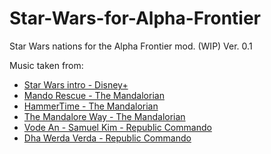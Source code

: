 # Star-Wars-for-Alpha-Frontier
Star Wars nations for the Alpha Frontier mod. (WIP) Ver. 0.1

Music taken from:
- [Star Wars intro - Disney+](https://www.youtube.com/watch?v=8NoOsPwYacA)
- [Mando Rescue - The Mandalorian](https://www.youtube.com/watch?v=65uiCOkPnqg)
- [HammerTime - The Mandalorian](https://www.youtube.com/watch?v=k0Q0jx0Jk8Y)
- [The Mandalore Way - The Mandalorian](https://www.youtube.com/watch?v=V5sNYn-BNxk)
- [Vode An - Samuel Kim - Republic Commando](https://www.youtube.com/watch?v=wG-FR3_fmPU)
- [Dha Werda Verda - Republic Commando](https://www.youtube.com/watch?v=HhF7M1a5H5Y)
